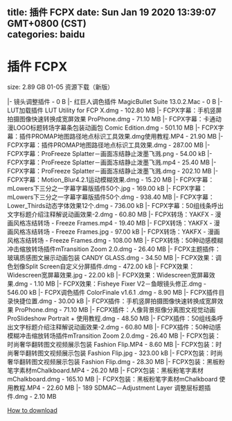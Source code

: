 
title: 插件 FCPX
date: Sun Jan 19 2020 13:39:07 GMT+0800 (CST)    
categories: baidu
---

# 插件 FCPX
size: 2.89 GB
 01-05 资源下载（新版）
 
|- 镜头调整插件 - 0 B
|- 红巨人调色插件 MagicBullet Suite 13.0.2.Mac - 0 B
|- LUT加载插件 LUT Utility for FCP X.dmg - 102.80 MB
|- FCPX字幕：手机竖屏拍摄图像快速转换成宽屏效果 ProPhone.dmg - 71.10 MB
|- FCPX字幕：卡通动漫LOGO标题转场字幕条包装动画包 Comic Edition.dmg - 501.10 MB
|- FCPX字幕：插件PROMAP地图路径地点标识工具效果.dmg使用教程.MP4 - 21.90 MB
|- FCPX字幕：插件PROMAP地图路径地点标识工具效果.dmg - 287.00 MB
|- FCPX字幕：ProFreeze Splatter－画面冻结静止泼墨飞溅.png - 54.00 kB
|- FCPX字幕：ProFreeze Splatter－画面冻结静止泼墨飞溅.mp4 - 25.40 MB
|- FCPX字幕：ProFreeze Splatter－画面冻结静止泼墨飞溅.dmg - 202.10 MB
|- FCPX字幕：Motion_Blur4.2.1运动模糊效果.dmg - 15.20 MB
|- FCPX字幕：mLowers下三分之一字幕字幕版插件50个.jpg - 169.00 kB
|- FCPX字幕：mLowers下三分之一字幕字幕版插件50个.dmg - 938.40 MB
|- FCPX字幕：Lower_Thirds动态字体效果12个.dmg - 736.00 kB
|- FCPX字幕：50组线条呼出文字标题介绍注释解说动画效果-2.dmg - 60.80 MB
|- FCPX转场：YAKFX - 漫画风格冻结转场 - Freeze Frames.mp4 - 19.40 MB
|- FCPX转场：YAKFX - 漫画风格冻结转场 - Freeze Frames.jpg - 97.00 kB
|- FCPX转场：YAKFX - 漫画风格冻结转场 - Freeze Frames.dmg - 108.00 MB
|- FCPX转场：50种动感模糊冲击缩放转场插件mTransition Zoom 2.0.dmg - 26.40 MB
|- FCPX主题插件：玻璃质感图文展示动画包装 CANDY GLASS.dmg - 34.50 MB
|- FCPX效果：调色划像Split Screen自定义分屏插件.dmg - 472.00 kB
|- FCPX效果：Widescreen宽屏幕效果.jpg - 22.00 kB
|- FCPX效果：Widescreen宽屏幕效果.dmg - 1.10 MB
|- FCPX效果：Fisheye Fixer V2－鱼眼镜头修正.dmg - 546.00 kB
|- FCPX调色插件 ColorFinale v1.6.1 .dmg - 8.90 MB
|- FCPX插件目录快捷位置.dmg - 30.00 kB
|- FCPX插件：手机竖屏拍摄图像快速转换成宽屏效果 ProPhone.dmg - 71.10 MB
|- FCPX插件：人像背景抠像分离图文视觉动画 ProSlideshow Portrait + 使用教程.dmg - 48.50 MB
|- FCPX插件：50组线条呼出文字标题介绍注释解说动画效果-2.dmg - 60.80 MB
|- FCPX插件：50种动感模糊冲击缩放转场插件mTransition Zoom 2.0.dmg - 26.40 MB
|- FCPX包装：时尚奢华翻转图文视频展示包装 Fashion Flip.MP4 - 8.60 MB
|- FCPX包装：时尚奢华翻转图文视频展示包装 Fashion Flip.jpg - 323.00 kB
|- FCPX包装：时尚奢华翻转图文视频展示包装 Fashion Flip.dmg - 28.30 MB
|- FCPX包装：黑板粉笔字素材mChalkboard.MP4 - 26.20 MB
|- FCPX包装：黑板粉笔字素材mChalkboard.dmg - 165.10 MB
|- FCPX包装：黑板粉笔字素材mChalkboard 使用教程.MP4 - 22.60 MB
|- 189 SDMAC－Adjustment Layer 调整层标题插件.dmg - 2.10 MB

[How to download](https://bpcam.bemobtrk.com/go/2ceec3aa-1ca2-46d6-b9ff-aaa5c184517c?jno=4925)